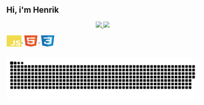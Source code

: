 ## Hi, i'm Henrik

<div align="center">
  <a href="https://github.com/Henrik-0">
  <img height="180px" src="https://github-readme-stats.vercel.app/api?username=Henrik-0&show_icons=true&theme=nightowl&include_all_commits=true&count_private=true"/>
  <img height="180px" src="https://github-readme-stats.vercel.app/api/top-langs/?username=Henrik-0&layout=compact&langs_count=7&theme=nightowl"/>
</div>

<div style="display: inline_block"><br>
  <img align="center" alt="Henrik-Js" height="30" width="40" src="https://raw.githubusercontent.com/devicons/devicon/master/icons/javascript/javascript-plain.svg">
  <img align="center" alt="Henrik-HTML" height="30" width="40" src="https://raw.githubusercontent.com/devicons/devicon/master/icons/html5/html5-original.svg">
  <img align="center" alt="Henrik-CSS" height="30" width="40" src="https://raw.githubusercontent.com/devicons/devicon/master/icons/css3/css3-original.svg">
</div>

  ##
  
  ![Snake animation](https://github.com/Henrik-0/Henrik-0/blob/output/github-contribution-grid-snake.svg)
